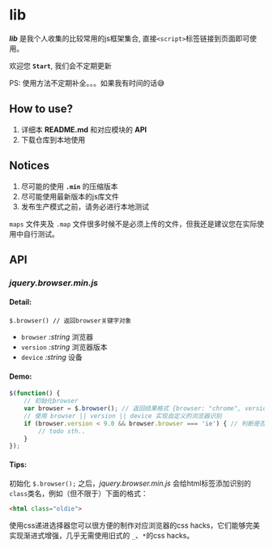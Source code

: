 # **lib**

**_lib_** 是我个人收集的比较常用的js框架集合, 直接`<script>`标签链接到页面即可使用。

欢迎您 **`Start`**, 我们会不定期更新

PS: 使用方法不定期补全。。。如果我有时间的话😅

## How to use?

1. 详细本 **README.md** 和对应模块的 **API**
2. 下载仓库到本地使用

## Notices

1. 尽可能的使用 **`.min`** 的压缩版本
2. 尽可能使用最新版本的js库文件
3. 发布生产模式之前，请务必进行本地测试

`maps` 文件夹及 `.map` 文件很多时候不是必须上传的文件，但我还是建议您在实际使用中自行测试。

## API

### _jquery.browser.min.js_

#### Detail:

`$.browser() // 返回browser关键字对象`

- `browser` _:string_ 浏览器
- `version` _:string_ 浏览器版本
- `device` _:string_ 设备

#### Demo:

```javascript
$(function() {
    // 初始化browser
    var browser = $.browser(); // 返回结果格式 {browser: "chrome", version: "537.36", device: "mac"}
    // 使用 browser || version || device 实现自定义的浏览器识别
    if (browser.version < 9.0 && browser.browser === 'ie') { // 判断是否为ie9以下浏览器
        // todo sth..
    }
});
```

#### Tips:

初始化 `$.browser();` 之后，_jquery.browser.min.js_ 会给html标签添加识别的`class`类名，例如（但不限于）下面的格式：

```html
<html class="oldie">
```

使用css递进选择器您可以很方便的制作对应浏览器的css hacks，它们能够完美实现渐进式增强，几乎无需使用旧式的 `_`、`*`的css hacks。
